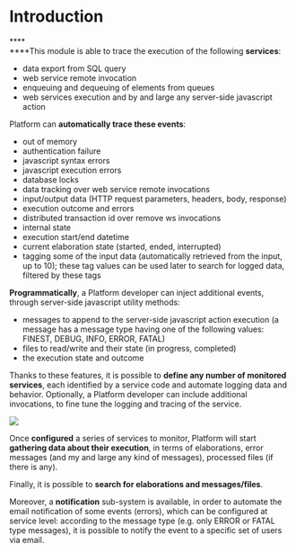 # Introduction

&#x20; ****  \
****This module is able to trace the execution of the following **services**:

* data export from SQL query
* web service remote invocation
* enqueuing and dequeuing of elements from queues
* web services execution and by and large any server-side javascript action

Platform can **automatically trace these events**:

* out of memory
* authentication failure
* javascript syntax errors
* javascript execution errors
* database locks
* data tracking over web service remote invocations
* input/output data (HTTP request parameters, headers, body, response)
* execution outcome and errors
* distributed transaction id over remove ws invocations
* internal state
* execution start/end datetime
* current elaboration state (started, ended, interrupted)
* tagging some of the input data (automatically retrieved from the input, up to 10); these tag values can be used later to search for logged data, filtered by these tags

**Programmatically**, a Platform developer can inject additional events, through server-side javascript utility methods:

* messages to append to the server-side javascript action execution (a message has a message type having one of the following values: FINEST, DEBUG, INFO, ERROR, FATAL)
* files to read/write and their state (in progress, completed)
* the execution state and outcome

Thanks to these features, it is possible to **define any number of monitored services**, each identified by a service code and automate logging data and behavior. Optionally, a Platform developer can include additional invocations, to fine tune the logging and tracing of the service.

![](https://lh6.googleusercontent.com/3rqQn11Wsbac0PUQ0f-56YvBBs4HREiwe3jb-N5rQXQduvUGNG6drL6mluUqT3c-XofhCGY\_8hpjFBhvamBmTk0BptgaoPY0xmk9id1NdCL4v6VmXXO1EbqyYesGb9JqcFcfe4sj)

Once **configured** a series of services to monitor, Platform will start **gathering data about their execution**, in terms of elaborations, error messages (and my and large any kind of messages), processed files (if there is any).

Finally, it is possible to **search for elaborations and messages/files**.

Moreover, a **notification** sub-system is available, in order to automate the email notification of some events (errors), which can be configured at service level: according to the message type (e.g. only ERROR or FATAL type messages), it is possible to notify the event to a specific set of users via email.
